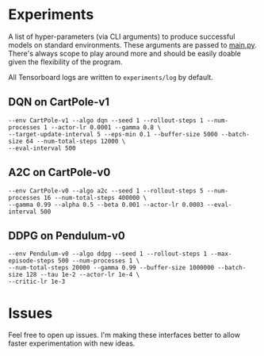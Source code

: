 # Experiments

A list of hyper-parameters (via CLI arguments) to produce successful models on standard environments.
These arguments are passed to [main.py](./experiments/main.py). There's always scope to play around more
and should be easily doable given the flexibility of the program.

All Tensorboard logs are written to `experiments/log` by default.

## DQN on CartPole-v1

```
--env CartPole-v1 --algo dqn --seed 1 --rollout-steps 1 --num-processes 1 --actor-lr 0.0001 --gamma 0.8 \ 
--target-update-interval 5 --eps-min 0.1 --buffer-size 5000 --batch-size 64 --num-total-steps 12000 \
--eval-interval 500
```


## A2C on CartPole-v0

```
--env CartPole-v0 --algo a2c --seed 1 --rollout-steps 5 --num-processes 16 --num-total-steps 400000 \
--gamma 0.99 --alpha 0.5 --beta 0.001 --actor-lr 0.0003 --eval-interval 500
```

## DDPG on Pendulum-v0

```
--env Pendulum-v0 --algo ddpg --seed 1 --rollout-steps 1 --max-episode-steps 500 --num-processes 1 \
--num-total-steps 20000 --gamma 0.99 --buffer-size 1000000 --batch-size 128 --tau 1e-2 --actor-lr 1e-4 \
--critic-lr 1e-3
```

# Issues

Feel free to open up issues. I'm making these interfaces better to allow faster experimentation with new
ideas.
